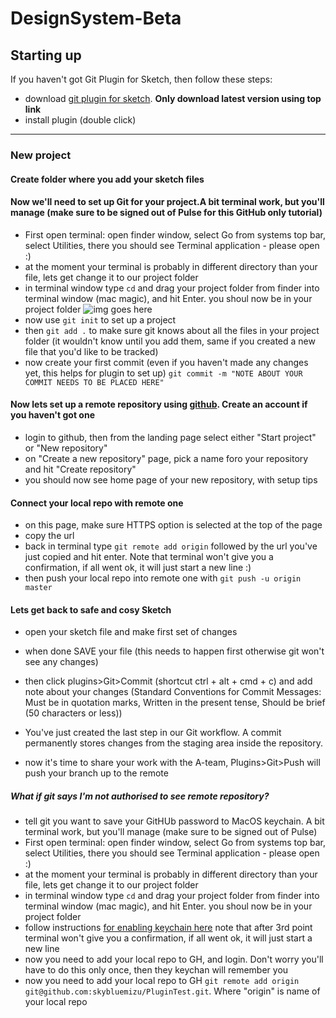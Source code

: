 # DesignSystem-Beta

## Starting up
If you haven't got Git Plugin for Sketch, then follow these steps:
- download [git plugin for sketch](https://github.com/mathieudutour/git-sketch-plugin/releases). **Only download latest version using top link**
- install plugin (double click)
***
### New project
#### Create folder where you add your sketch files
#### Now we'll need to set up Git for your project.A bit terminal work, but you'll manage (make sure to be signed out of Pulse for this GitHub only tutorial)
- First open terminal: open finder window, select Go from systems top bar, select Utilities, there you should see Terminal application - please open :)
- at the moment your terminal is probably in different directory than your file, lets get change it to our project folder
- in terminal window type `cd` and drag your project folder from finder into terminal window (mac magic), and hit Enter. you shoul now be in your project folder
![img goes here](https://github.com/skybluemizu/DesignSystem-Beta/src/READMEimgs/term-cd.png "terminal cd")
- now use `git init` to set up a project
- then `git add .` to make sure git knows about all the files in your project folder (it wouldn't know until you add them, same if you created a new file that you'd like to be tracked)
- now create your first commit (even if you haven't made any changes yet, this helps for plugin to set up) `git commit -m "NOTE ABOUT YOUR COMMIT NEEDS TO BE PLACED HERE"`
#### Now lets set up a remote repository using [github](www.github.com). Create an account if you haven't got one
- login to github, then from the landing page select either "Start project" or "New repository"
- on "Create a new repository" page, pick a name foro your repository and hit "Create repository"
- you should now see home page of your new repository, with setup tips
####  Connect your local repo with remote one
- on this page, make sure HTTPS option is selected at the top of the page
- copy the url
- back in terminal type `git remote add origin` followed by the url you've just copied and hit enter. Note that terminal won't give you a confirmation, if all went ok, it will just start a new line :)
- then push your local repo into remote one with `git push -u origin master`
#### Lets get back to safe and cosy Sketch
- open your sketch file and make first set of changes
- when done SAVE your file (this needs to happen first otherwise git won't see any changes)
- then click plugins>Git>Commit (shortcut ctrl + alt + cmd + c) and add note about your changes (Standard Conventions for Commit Messages: Must be in quotation marks, Written in the present tense, Should be brief (50 characters or less))


- You've just created the last step in our Git workflow. A commit permanently stores changes from the staging area inside the repository.
- now it's time to share your work with the A-team, Plugins>Git>Push will push your branch up to the remote



##### What if git says I'm not authorised to see remote repository?
- tell git you want to save your GitHUb password to MacOS keychain. A bit terminal work, but you'll manage (make sure to be signed out of Pulse)
- First open terminal: open finder window, select Go from systems top bar, select Utilities, there you should see Terminal application - please open :)
- at the moment your terminal is probably in different directory than your file, lets get change it to our project folder
- in terminal window type `cd` and drag your project folder from finder into terminal window (mac magic), and hit Enter. you shoul now be in your project folder
- follow instructions [for enabling keychain here](https://help.github.com/articles/caching-your-github-password-in-git/) note that after 3rd point terminal won't give you a confirmation, if all went ok, it will just start a new line
- now you need to add your local repo to GH, and login. Don't worry you'll have to do this only once, then they keychan will remember you
- now you need to add your local repo to GH `git remote add origin git@github.com:skybluemizu/PluginTest.git`. Where "origin" is name of your local repo
